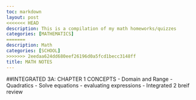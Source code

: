 ```yaml
---
toc: markdown                                                               
layout: post
<<<<<<< HEAD
description: This is a compilation of my math homeworks/quizzes
categories: [MATHEMATICS]
=======
description: Math
categories: [SCHOOL]
>>>>>>> 2eedaa624dd680eef26196d0a5fcd1becc3148ff
title: MATH NOTES 
---
```

>   
##INTEGRATED 3A: CHAPTER 1 CONCEPTS 
    - Domain and Range
    - Quadratics 
    - Solve equations
    - evaluating expressions
    - Integrated 2 breif review 


>
